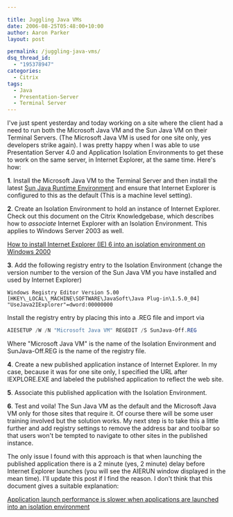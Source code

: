 ```yaml
---

title: Juggling Java VMs
date: 2006-08-25T05:48:00+10:00
author: Aaron Parker
layout: post

permalink: /juggling-java-vms/
dsq_thread_id:
  - "195378947"
categories:
  - Citrix
tags:
  - Java
  - Presentation-Server
  - Terminal Server
---
```

I've just spent yesterday and today working on a site where the client had a need to run both the Microsoft Java VM and the Sun Java VM on their Terminal Servers. (The Microsoft Java VM is used for one site only, yes developers strike again). I was pretty happy when I was able to use Presentation Server 4.0 and Application Isolation Environments to get these to work on the same server, in Internet Explorer, at the same time. Here's how:

**1**. Install the Microsoft Java VM to the Terminal Server and then install the latest [Sun Java Runtime Environment](http://www.java.com/en/download/manual.jsp) and ensure that Internet Explorer is configured to this as the default (This is a machine level setting).

**2**. Create an Isolation Environment to hold an instance of Internet Explorer. Check out this document on the Citrix Knowledgebase, which describes how to _associate_ Internet Explorer with an Isolation Environment. This applies to Windows Server 2003 as well.

[How to install Internet Explorer (IE) 6 into an isolation environment on Windows 2000](http://support.citrix.com/kb/click.jspa?categoryID=618&externalID=CTX106085&searchID=-1)

**3**. Add the following registry entry to the Isolation Environment (change the version number to the version of the Sun Java VM you have installed and used by Internet Explorer)

```registry
Windows Registry Editor Version 5.00  
[HKEY\_LOCAL\_MACHINE\SOFTWARE\JavaSoft\Java Plug-in\1.5.0_04]  
"UseJava2IExplorer"=dword:00000000
```

Install the registry entry by placing this into a .REG file and import via

```powershell
AIESETUP /W /N "Microsoft Java VM" REGEDIT /S SunJava-Off.REG
```

Where "Microsoft Java VM" is the name of the Isolation Environment and SunJava-Off.REG is the name of the registry file.

**4**. Create a new published application instance of Internet Explorer. In my case, because it was for one site only, I specified the URL after IEXPLORE.EXE and labeled the published application to reflect the web site.

**5**. Associate this published application with the Isolation Environment.

**6**. Test and voila! The Sun Java VM as the default and the Microsoft Java VM only for those sites that require it. Of course there will be some user training involved but the solution works. My next step is to take this a little further and add registry settings to remove the address bar and toolbar so that users won't be tempted to navigate to other sites in the published instance.

The only issue I found with this approach is that when launching the published application there is a 2 minute (yes, 2 minute) delay before Internet Explorer launches (you will see the AIERUN window displayed in the mean time). I'll update this post if I find the reason. I don't think that this document gives a suitable explanation:

[Application launch performance is slower when applications are launched into an isolation environment](http://support.citrix.com/kb/click.jspa?categoryID=618&externalID=CTX106618&searchID=7426930)
